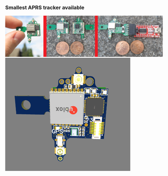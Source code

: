 
### Smallest APRS tracker available
<img src="./IMG_78267.jpg" width="1000"> 

<img src="./B1.png" width="400">
